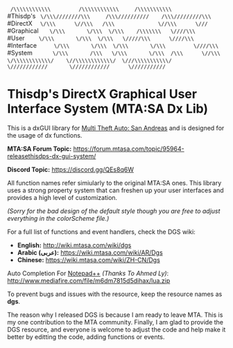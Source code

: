 ```  /\\\\\\\\\\\\         /\\\\\\\\\\\\     /\\\\\\\\\\\          ```#Thisdp's
```  \/\\\////////\\\     /\\\//////////    /\\\/////////\\\       ```#DirectX
```   \/\\\      \//\\\   /\\\              \//\\\      \///       ```#Graphical
```    \/\\\       \/\\\  \/\\\    /\\\\\\\   \////\\\             ```#User
```     \/\\\       \/\\\  \/\\\   \/////\\\      \////\\\         ```#Interface
```      \/\\\       \/\\\  \/\\\       \/\\\         \////\\\     ```#System
```       \/\\\       /\\\   \/\\\       \/\\\  /\\\      \//\\\   ```
```        \/\\\\\\\\\\\\/    \//\\\\\\\\\\\\/  \///\\\\\\\\\\\/   ```
```         \////////////       \////////////      \///////////    ```
# Thisdp's DirectX Graphical User Interface System (MTA:SA Dx Lib)

This is a dxGUI library for [Multi Theft Auto: San Andreas](https://mtasa.com/) and is designed for the usage of dx functions.

**MTA:SA Forum Topic:** https://forum.mtasa.com/topic/95964-releasethisdps-dx-gui-system/

**Discord Topic:** https://discord.gg/QEs8q6W

All function names refer simiularly to the original MTA:SA ones. This library uses a strong property system that can freshen up your user interfaces and provides a high level of customization.

*(Sorry for the bad design of the default style though you are free to adjust everything in the colorScheme file.)*

For a full list of functions and event handlers, check the DGS wiki:
* **English:** http://wiki.mtasa.com/wiki/dgs
* **Arabic (عربى):** https://wiki.mtasa.com/wiki/AR/Dgs
* **Chinese:** https://wiki.mtasa.com/wiki/ZH-CN/Dgs

Auto Completion For [Notepad++](https://notepad-plus-plus.org/) *(Thanks To Ahmed Ly)*: http://www.mediafire.com/file/m6dm7815d5dihax/lua.zip

To prevent bugs and issues with the resource, keep the resource names as **dgs**.

The reason why I released DGS is because I am ready to leave MTA. This is my one contribution to the MTA community.
Finally, I am glad to provide the DGS resource, and everyone is welcome to adjust the code and help make it better by editting the code, adding functions or events.
